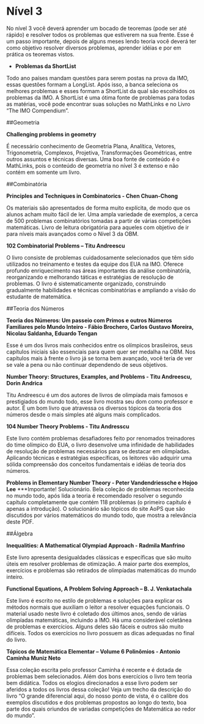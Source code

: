# Nível 3

No nível 3 você deverá aprender um bocado de teoremas (pode ser até rápido) e resolver todos os problemas que estiverem na sua frente. Esse é um passo importante, depois de alguns meses lendo teoria você deverá ter como objetivo resolver diversos problemas, aprender idéias e por em prática os teoremas vistos.

- **Problemas da ShortList**

Todo ano países mandam questões para serem postas na prova da IMO, essas questões formam a LongList. Após isso, a banca seleciona os melhores problemas e esses formam a ShortList da qual são escolhidos os problemas da IMO.
A ShortList é uma ótima fonte de problemas para todas as matérias, você pode encontrar suas soluções no MathLinks e no Livro “The IMO Compendium”.

##Geometria

**Challenging problems in geometry**

É necessário conhecimento de Geometria Plana, Analítica, Vetores, Trigonometria, Complexos, Projetiva, Transformações Geométricas, entre outros assuntos e técnicas diversas. Uma boa fonte de conteúdo é o MathLinks, pois o conteúdo de geometria no nível 3 é extenso e não contém em somente um livro.

##Combinatória

**Principles and Techniques in Combinatorics - Chen Chuan-Chong**

Os materiais são apresentados de forma muito explícita, de modo que os alunos acham muito fácil de ler. Uma ampla variedade de exemplos, a cerca de 500 problemas combinatórios tomadas a partir de várias competições matemáticas. Livro de leitura obrigatória para aqueles com objetivo de ir para níveis mais avançados como o Nível 3 da OBM.

**102 Combinatorial Problems – Titu Andreescu**

O livro consiste de problemas cuidadosamente selecionados que têm sido utilizados no treinamento e testes da equipe dos EUA na IMO. Oferece profundo enriquecimento nas áreas importantes da análise combinatória, reorganizando e melhorando táticas e estratégias de resolução de problemas. O livro é sistematicamente organizado, construindo gradualmente habilidades e técnicas combinatórias e ampliando a visão do estudante de matemática.

##Teoria dos Números

**Teoria dos Números: Um passeio com Primos e outros Números Familiares pelo Mundo Inteiro - Fábio Brochero, Carlos Gustavo Moreira, Nicolau Saldanha, Eduardo Tengan**

Esse é um dos livros mais conhecidos entre os olímpicos brasileiros, seus capítulos iniciais são essenciais para quem quer ser medalha na OBM. Nos capítulos mais à frente o livro já se torna bem avançado, você teria de ver se vale a pena ou não continuar dependendo de seus objetivos.

**Number Theory: Structures, Examples, and Problems - Titu Andreescu, Dorin Andrica**

Titu Andreescu é um dos autores de livros de olimpíada mais famosos e prestigiados do mundo todo, esse livro mostra seu dom como professor e autor. É um bom livro que atravessa os diversos tópicos da teoria dos números desde o mais simples até alguns mais complicados.

**104 Number Theory Problems - Titu Andresscu**

Este livro contém problemas desafiadores feito por renomados treinadores do time olímpico do EUA, o livro desenvolve uma infinidade de habilidades de resolução de problemas necessários para se destacar em olimpíadas. Aplicando técnicas e estratégias específicas, os leitores vão adquirir uma sólida compreensão dos conceitos fundamentais e idéias de teoria dos números.

**Problems in Elementary Number Theory - Peter Vandendriessche e Hojoo Lee**                                ***Importante!
Solucionário. Bela coleção de problemas reconhecida no mundo todo, após lida a teoria é recomendado resolver o segundo capítulo completamente que contém 118 problemas (o primeiro capítulo é apenas a introdução). O solucionário são tópicos do site AoPS que são discutidos por vários matemáticos do mundo todo, que mostra a relevância deste PDF.

##Álgebra

**Inequalities: A Mathematical Olympiad Approach - Radmila Manfrino**

Este livro apresenta desigualdades clássicas e específicas que são muito úteis em resolver problemas de otimização. A maior parte dos exemplos, exercícios e problemas são retirados de olimpíadas matemáticas do mundo inteiro.

**Functional Equations, A Problem Solving Approach – B. J. Venkatachala**

Este livro é escrito no estilo de problemas e soluções para explicar os métodos normais que auxiliam o leitor a resolver equações funcionais. O material usado neste livro é coletado dos últimos anos, sendo de várias olimpíadas matemáticas, incluindo a IMO. Há uma considerável coletânea de problemas e exercícios. Alguns deles são fáceis e outros são muito difíceis. Todos os exercícios no livro possuem as dicas adequadas no final do livro.

**Tópicos de Matemática Elementar – Volume 6 Polinômios - Antonio Caminha Muniz Neto**

Essa coleção escrita pelo professor Caminha é recente e é dotada de problemas bem selecionados. Além dos bons exercícios o livro tem teoria bem didática. Todos os elogios direcionados a esse livro podem ser aferidos a todos os livros dessa coleção! Veja um trecho da descrição do livro “O grande diferencial aqui, do nosso ponto de vista, é o calibre dos exemplos discutidos e dos problemas propostos ao longo do texto, boa parte dos quais oriundos de variadas competições de Matemática ao redor do mundo”.
